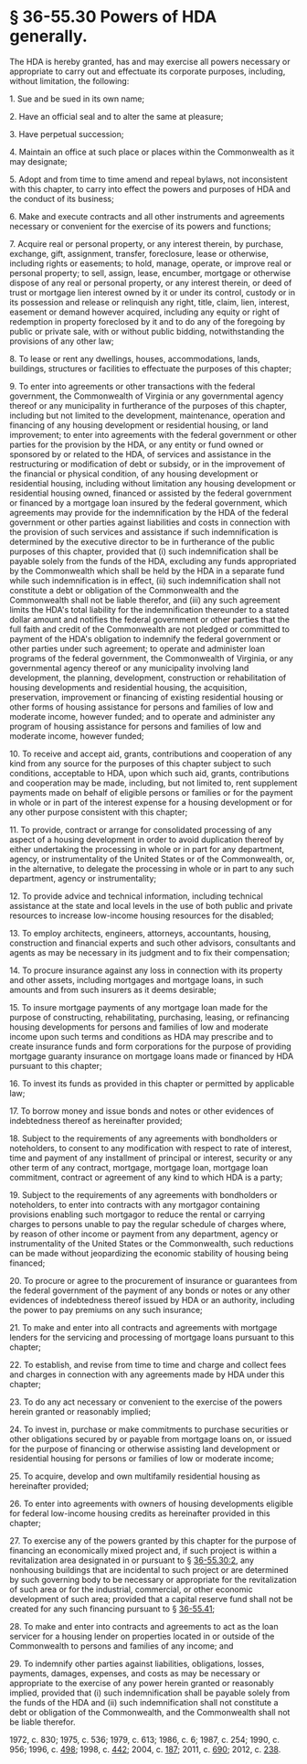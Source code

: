 # § 36-55.30 Powers of HDA generally.

<p>The HDA is hereby granted, has and may exercise all powers necessary or appropriate to carry out and effectuate its corporate purposes, including, without limitation, the following:</p><p>1. Sue and be sued in its own name;</p><p>2. Have an official seal and to alter the same at pleasure;</p><p>3. Have perpetual succession;</p><p>4. Maintain an office at such place or places within the Commonwealth as it may designate;</p><p>5. Adopt and from time to time amend and repeal bylaws, not inconsistent with this chapter, to carry into effect the powers and purposes of HDA and the conduct of its business;</p><p>6. Make and execute contracts and all other instruments and agreements necessary or convenient for the exercise of its powers and functions;</p><p>7. Acquire real or personal property, or any interest therein, by purchase, exchange, gift, assignment, transfer, foreclosure, lease or otherwise, including rights or easements; to hold, manage, operate, or improve real or personal property; to sell, assign, lease, encumber, mortgage or otherwise dispose of any real or personal property, or any interest therein, or deed of trust or mortgage lien interest owned by it or under its control, custody or in its possession and release or relinquish any right, title, claim, lien, interest, easement or demand however acquired, including any equity or right of redemption in property foreclosed by it and to do any of the foregoing by public or private sale, with or without public bidding, notwithstanding the provisions of any other law;</p><p>8. To lease or rent any dwellings, houses, accommodations, lands, buildings, structures or facilities to effectuate the purposes of this chapter;</p><p>9. To enter into agreements or other transactions with the federal government, the Commonwealth of Virginia or any governmental agency thereof or any municipality in furtherance of the purposes of this chapter, including but not limited to the development, maintenance, operation and financing of any housing development or residential housing, or land improvement; to enter into agreements with the federal government or other parties for the provision by the HDA, or any entity or fund owned or sponsored by or related to the HDA, of services and assistance in the restructuring or modification of debt or subsidy, or in the improvement of the financial or physical condition, of any housing development or residential housing, including without limitation any housing development or residential housing owned, financed or assisted by the federal government or financed by a mortgage loan insured by the federal government, which agreements may provide for the indemnification by the HDA of the federal government or other parties against liabilities and costs in connection with the provision of such services and assistance if such indemnification is determined by the executive director to be in furtherance of the public purposes of this chapter, provided that (i) such indemnification shall be payable solely from the funds of the HDA, excluding any funds appropriated by the Commonwealth which shall be held by the HDA in a separate fund while such indemnification is in effect, (ii) such indemnification shall not constitute a debt or obligation of the Commonwealth and the Commonwealth shall not be liable therefor, and (iii) any such agreement limits the HDA's total liability for the indemnification thereunder to a stated dollar amount and notifies the federal government or other parties that the full faith and credit of the Commonwealth are not pledged or committed to payment of the HDA's obligation to indemnify the federal government or other parties under such agreement; to operate and administer loan programs of the federal government, the Commonwealth of Virginia, or any governmental agency thereof or any municipality involving land development, the planning, development, construction or rehabilitation of housing developments and residential housing, the acquisition, preservation, improvement or financing of existing residential housing or other forms of housing assistance for persons and families of low and moderate income, however funded; and to operate and administer any program of housing assistance for persons and families of low and moderate income, however funded;</p><p>10. To receive and accept aid, grants, contributions and cooperation of any kind from any source for the purposes of this chapter subject to such conditions, acceptable to HDA, upon which such aid, grants, contributions and cooperation may be made, including, but not limited to, rent supplement payments made on behalf of eligible persons or families or for the payment in whole or in part of the interest expense for a housing development or for any other purpose consistent with this chapter;</p><p>11. To provide, contract or arrange for consolidated processing of any aspect of a housing development in order to avoid duplication thereof by either undertaking the processing in whole or in part for any department, agency, or instrumentality of the United States or of the Commonwealth, or, in the alternative, to delegate the processing in whole or in part to any such department, agency or instrumentality;</p><p>12. To provide advice and technical information, including technical assistance at the state and local levels in the use of both public and private resources to increase low-income housing resources for the disabled;</p><p>13. To employ architects, engineers, attorneys, accountants, housing, construction and financial experts and such other advisors, consultants and agents as may be necessary in its judgment and to fix their compensation;</p><p>14. To procure insurance against any loss in connection with its property and other assets, including mortgages and mortgage loans, in such amounts and from such insurers as it deems desirable;</p><p>15. To insure mortgage payments of any mortgage loan made for the purpose of constructing, rehabilitating, purchasing, leasing, or refinancing housing developments for persons and families of low and moderate income upon such terms and conditions as HDA may prescribe and to create insurance funds and form corporations for the purpose of providing mortgage guaranty insurance on mortgage loans made or financed by HDA pursuant to this chapter;</p><p>16. To invest its funds as provided in this chapter or permitted by applicable law;</p><p>17. To borrow money and issue bonds and notes or other evidences of indebtedness thereof as hereinafter provided;</p><p>18. Subject to the requirements of any agreements with bondholders or noteholders, to consent to any modification with respect to rate of interest, time and payment of any installment of principal or interest, security or any other term of any contract, mortgage, mortgage loan, mortgage loan commitment, contract or agreement of any kind to which HDA is a party;</p><p>19. Subject to the requirements of any agreements with bondholders or noteholders, to enter into contracts with any mortgagor containing provisions enabling such mortgagor to reduce the rental or carrying charges to persons unable to pay the regular schedule of charges where, by reason of other income or payment from any department, agency or instrumentality of the United States or the Commonwealth, such reductions can be made without jeopardizing the economic stability of housing being financed;</p><p>20. To procure or agree to the procurement of insurance or guarantees from the federal government of the payment of any bonds or notes or any other evidences of indebtedness thereof issued by HDA or an authority, including the power to pay premiums on any such insurance;</p><p>21. To make and enter into all contracts and agreements with mortgage lenders for the servicing and processing of mortgage loans pursuant to this chapter;</p><p>22. To establish, and revise from time to time and charge and collect fees and charges in connection with any agreements made by HDA under this chapter;</p><p>23. To do any act necessary or convenient to the exercise of the powers herein granted or reasonably implied;</p><p>24. To invest in, purchase or make commitments to purchase securities or other obligations secured by or payable from mortgage loans on, or issued for the purpose of financing or otherwise assisting land development or residential housing for persons or families of low or moderate income;</p><p>25. To acquire, develop and own multifamily residential housing as hereinafter provided;</p><p>26. To enter into agreements with owners of housing developments eligible for federal low-income housing credits as hereinafter provided in this chapter;</p><p>27. To exercise any of the powers granted by this chapter for the purpose of financing an economically mixed project and, if such project is within a revitalization area designated in or pursuant to § <a href='http://law.lis.virginia.gov/vacode/36-55.30:2/'>36-55.30:2</a>, any nonhousing buildings that are incidental to such project or are determined by such governing body to be necessary or appropriate for the revitalization of such area or for the industrial, commercial, or other economic development of such area; provided that a capital reserve fund shall not be created for any such financing pursuant to § <a href='http://law.lis.virginia.gov/vacode/36-55.41/'>36-55.41</a>;</p><p>28. To make and enter into contracts and agreements to act as the loan servicer for a housing lender on properties located in or outside of the Commonwealth to persons and families of any income; and</p><p>29. To indemnify other parties against liabilities, obligations, losses, payments, damages, expenses, and costs as may be necessary or appropriate to the exercise of any power herein granted or reasonably implied, provided that (i) such indemnification shall be payable solely from the funds of the HDA and (ii) such indemnification shall not constitute a debt or obligation of the Commonwealth, and the Commonwealth shall not be liable therefor.</p><p>1972, c. 830; 1975, c. 536; 1979, c. 613; 1986, c. 6; 1987, c. 254; 1990, c. 956; 1996, c. <a href='http://lis.virginia.gov/cgi-bin/legp604.exe?961+ful+CHAP0498'>498</a>; 1998, c. <a href='http://lis.virginia.gov/cgi-bin/legp604.exe?981+ful+CHAP0442'>442</a>; 2004, c. <a href='http://lis.virginia.gov/cgi-bin/legp604.exe?041+ful+CHAP0187'>187</a>; 2011, c. <a href='http://lis.virginia.gov/cgi-bin/legp604.exe?111+ful+CHAP0690'>690</a>; 2012, c. <a href='http://lis.virginia.gov/cgi-bin/legp604.exe?121+ful+CHAP0238'>238</a>.</p>